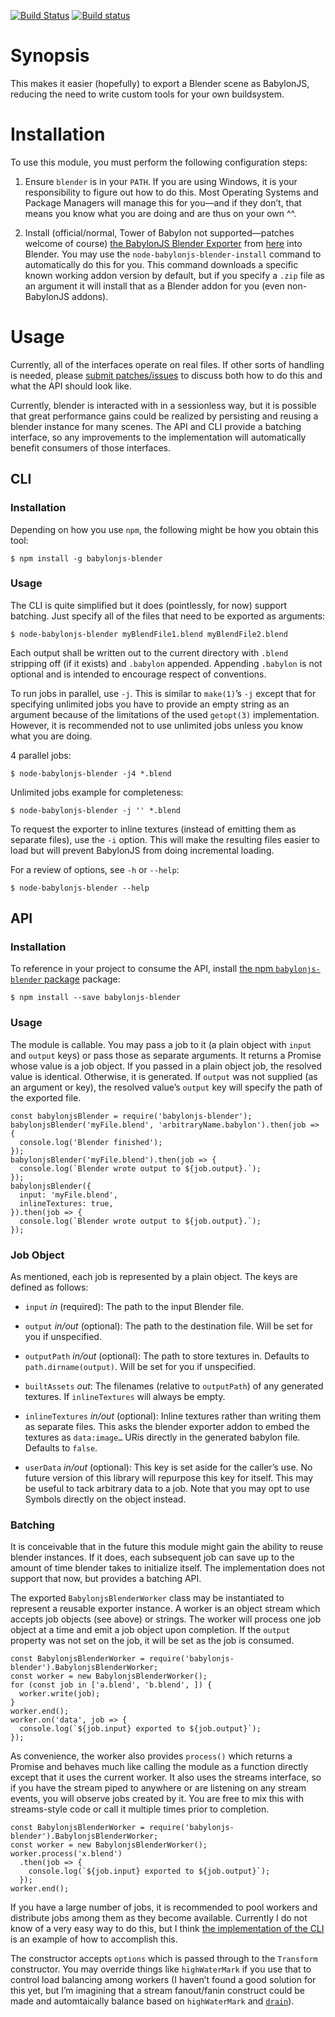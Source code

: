 [![Build Status](https://travis-ci.org/binki/node-babylonjs-blender.svg?branch=master)](https://travis-ci.org/binki/node-babylonjs-blender)
[![Build status](https://ci.appveyor.com/api/projects/status/ynqc3cbu59ydrw0w?svg=true)](https://ci.appveyor.com/project/binki/node-babylonjs-blender)

# Synopsis

This makes it easier (hopefully) to export a Blender scene as
BabylonJS, reducing the need to write custom tools for your own
buildsystem.

# Installation

To use this module, you must perform the following configuration
steps:

1. Ensure `blender` is in your `PATH`. If you are using Windows, it is
   your responsibility to figure out how to do this. Most Operating
   Systems and Package Managers will manage this for you—and if they
   don’t, that means you know what you are doing and are thus on your
   own ^^.

2. Install (official/normal, Tower of Babylon not supported—patches
   welcome of course) [the BabylonJS Blender
   Exporter](https://doc.babylonjs.com/exporters/Installing__the_Babylon_Exporter)
   from
   [here](https://github.com/BabylonJS/Babylon.js/tree/master/Exporters/Blender)
   into Blender. You may use the `node-babylonjs-blender-install`
   command to automatically do this for you. This command downloads a
   specific known working addon version by default, but if you specify
   a `.zip` file as an argument it will install that as a Blender
   addon for you (even non-BabylonJS addons).

# Usage

Currently, all of the interfaces operate on real files. If other sorts
of handling is needed, please [submit
patches/issues](https://github.com/binki/node-babylonjs-blender) to
discuss both how to do this and what the API should look like.

Currently, blender is interacted with in a sessionless way, but it is
possible that great performance gains could be realized by persisting
and reusing a blender instance for many scenes. The API and CLI
provide a batching interface, so any improvements to the
implementation will automatically benefit consumers of those
interfaces.

## CLI

### Installation

Depending on how you use `npm`, the following might be how
you obtain this tool:

    $ npm install -g babylonjs-blender

### Usage

The CLI is quite simplified but it does (pointlessly, for now) support
batching. Just specify all of the files that need to be exported as
arguments:

    $ node-babylonjs-blender myBlendFile1.blend myBlendFile2.blend

Each output shall be written out to the current directory with
`.blend` stripping off (if it exists) and `.babylon`
appended. Appending `.babylon` is not optional and is intended to
encourage respect of conventions.

To run jobs in parallel, use `-j`. This is similar to `make(1)`’s `-j`
except that for specifying unlimited jobs you have to provide an empty
string as an argument because of the limitations of the used
`getopt(3)` implementation. However, it is recommended not to use
unlimited jobs unless you know what you are doing.

4 parallel jobs:

    $ node-babylonjs-blender -j4 *.blend

Unlimited jobs example for completeness:

    $ node-babylonjs-blender -j '' *.blend

To request the exporter to inline textures (instead of emitting them
as separate files), use the `-i` option. This will make the resulting
files easier to load but will prevent BabylonJS from doing incremental
loading.

For a review of options, see `-h` or `--help`:

    $ node-babylonjs-blender --help

## API

### Installation

To reference in your project to consume the API, install [the npm
`babylonjs-blender`
package](https://www.npmjs.com/package/babylonjs-blender) package:

    $ npm install --save babylonjs-blender

### Usage

The module is callable. You may pass a job to it (a plain object with
`input` and `output` keys) or pass those as separate arguments. It
returns a Promise whose value is a job object. If you passed in a
plain object job, the resolved value is identical. Otherwise, it is
generated. If `output` was not supplied (as an argument or key), the
resolved value’s `output` key will specify the path of the exported
file.

    const babylonjsBlender = require('babylonjs-blender');
    babylonjsBlender('myFile.blend', 'arbitraryName.babylon').then(job => {
      console.log('Blender finished');
    });
    babylonjsBlender('myFile.blend').then(job => {
      console.log(`Blender wrote output to ${job.output}.`);
    });
    babylonjsBlender({
      input: 'myFile.blend',
      inlineTextures: true,
    }).then(job => {
      console.log(`Blender wrote output to ${job.output}.`);
    });

### Job Object

As mentioned, each job is represented by a plain object. The keys are
defined as follows:

* `input` *in* (required): The path to the input Blender file.

* `output` *in/out* (optional): The path to the destination file. Will
   be set for you if unspecified.

* `outputPath` *in/out* (optional): The path to store textures
   in. Defaults to `path.dirname(output)`. Will be set for you if
   unspecified.

* `builtAssets` *out*: The filenames (relative to `outputPath`) of any
   generated textures. If `inlineTextures` will always be empty.

* `inlineTextures` *in/out* (optional): Inline textures rather than
   writing them as separate files. This asks the blender exporter
   addon to embed the textures as `data:image…` URis directly in the
   generated babylon file. Defaults to `false`.

* `userData` *in/out* (optional): This key is set aside for the
   caller’s use.  No future version of this library will repurpose
   this key for itself. This may be useful to tack arbitrary data to a
   job. Note that you may opt to use Symbols directly on the object
   instead.

### Batching

It is conceivable that in the future this module might gain the
ability to reuse blender instances. If it does, each subsequent job
can save up to the amount of time blender takes to initialize
itself. The implementation does not support that now, but provides a
batching API.

The exported `BabylonjsBlenderWorker` class may be instantiated to
represent a reusable exporter instance. A worker is an object stream
which accepts job objects (see above) or strings. The worker will
process one job object at a time and emit a job object upon
completion. If the `output` property was not set on the job, it will
be set as the job is consumed.

    const BabylonjsBlenderWorker = require('babylonjs-blender').BabylonjsBlenderWorker;
    const worker = new BabylonjsBlenderWorker();
    for (const job in ['a.blend', 'b.blend', ]) {
      worker.write(job);
    }
    worker.end();
    worker.on('data', job => {
      console.log(`${job.input} exported to ${job.output}`);
    });

As convenience, the worker also provides `process()` which returns a
Promise and behaves much like calling the module as a function
directly except that it uses the current worker. It also uses the
streams interface, so if you have the stream piped to anywhere or are
listening on any stream events, you will observe jobs created by
it. You are free to mix this with streams-style code or call it
multiple times prior to completion.

    const BabylonjsBlenderWorker = require('babylonjs-blender').BabylonjsBlenderWorker;
    const worker = new BabylonjsBlenderWorker();
    worker.process('x.blend')
      .then(job => {
        console.log(`${job.input} exported to ${job.output}`);
      });
    worker.end();

If you have a large number of jobs, it is recommended to pool workers
and distribute jobs among them as they become available. Currently I
do not know of a very easy way to do this, but I think [the
implementation of the CLI](bin/node-babylonjs-blender.js) is an
example of how to accomplish this.

The constructor accepts `options` which is passed through to the
`Transform` constructor. You may override things like `highWaterMark`
if you use that to control load balancing among workers (I haven’t
found a good solution for this yet, but I’m imagining that a stream
fanout/fanin construct could be made and automtaically balance based
on `highWaterMark` and
[`drain`](https://nodejs.org/api/stream.html#stream_event_drain)).
